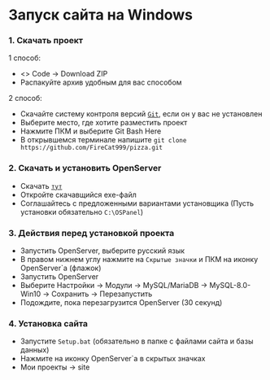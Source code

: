 # Запуск сайта на Windows

### 1. Скачать проект
1 способ:
* <> Code → Download ZIP
* Распакуйте архив удобным для вас способом

2 способ:
* Скачайте систему контроля версий <code>[Git](https://git-scm.com/download/win "Git")</code>, если он у вас не установлен
* Выберите место, где хотите разместить проект
* Нажмите ПКМ и выберите Git Bash Here
* В открывшемся терминале напишите `git clone https://github.com/FireCat999/pizza.git`

### 2. Скачать и установить OpenServer
* Скачать <code>[тут](https://drive.google.com/file/d/1c8AeAY_v7oCX_F_5nhKOc-orzcbZmnO6/view "OpenServer")</code>
* Откройте скачавщийся exe-файл
* Соглашайтесь с предложенными вариантами установщика (Пусть установки обязательно `C:\OSPanel`)

### 3. Действия перед установкой проекта
* Запустить OpenServer, выберите русский язык
* В правом нижнем углу нажмите на `Скрытые значки` и ПКМ на иконку OpenServer`a (флажок)
* Запустить OpenServer
* Выберите Настройки → Модули → MySQL/MariaDB → MySQL-8.0-Win10 → Сохранить → Перезапустить
* Подождите, пока перезагрузится OpenServer (30 секунд)
  
### 4. Установка сайта
*  Запустите `Setup.bat` (обязательно в папке с файлами сайта и базы данных)
*  Нажмите на иконку OpenServer`a в скрытых значках
*  Мои проекты → site

